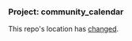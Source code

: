 ### Project: community_calendar

This repo's location has [changed](https://github.com/chrislkeller/projects.chrislkeller.com/tree/master/projects/community_calendar).